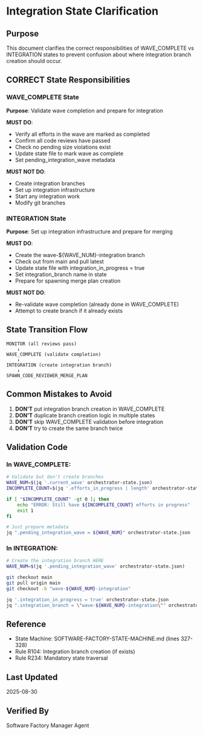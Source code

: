 # Integration State Clarification

## Purpose
This document clarifies the correct responsibilities of WAVE_COMPLETE vs INTEGRATION states to prevent confusion about where integration branch creation should occur.

## CORRECT State Responsibilities

### WAVE_COMPLETE State
**Purpose**: Validate wave completion and prepare for integration

**MUST DO**:
- Verify all efforts in the wave are marked as completed
- Confirm all code reviews have passed
- Check no pending size violations exist
- Update state file to mark wave as complete
- Set pending_integration_wave metadata

**MUST NOT DO**:
- Create integration branches
- Set up integration infrastructure
- Start any integration work
- Modify git branches

### INTEGRATION State
**Purpose**: Set up integration infrastructure and prepare for merging

**MUST DO**:
- Create the wave-${WAVE_NUM}-integration branch
- Check out from main and pull latest
- Update state file with integration_in_progress = true
- Set integration_branch name in state
- Prepare for spawning merge plan creation

**MUST NOT DO**:
- Re-validate wave completion (already done in WAVE_COMPLETE)
- Attempt to create branch if it already exists

## State Transition Flow

```
MONITOR (all reviews pass)
    ↓
WAVE_COMPLETE (validate completion)
    ↓
INTEGRATION (create integration branch)
    ↓
SPAWN_CODE_REVIEWER_MERGE_PLAN
```

## Common Mistakes to Avoid

1. **DON'T** put integration branch creation in WAVE_COMPLETE
2. **DON'T** duplicate branch creation logic in multiple states
3. **DON'T** skip WAVE_COMPLETE validation before integration
4. **DON'T** try to create the same branch twice

## Validation Code

### In WAVE_COMPLETE:
```bash
# Validate but don't create branches
WAVE_NUM=$(jq '.current_wave' orchestrator-state.json)
INCOMPLETE_COUNT=$(jq '.efforts_in_progress | length' orchestrator-state.json)

if [ "$INCOMPLETE_COUNT" -gt 0 ]; then
    echo "ERROR: Still have ${INCOMPLETE_COUNT} efforts in progress"
    exit 1
fi

# Just prepare metadata
jq ".pending_integration_wave = ${WAVE_NUM}" orchestrator-state.json
```

### In INTEGRATION:
```bash
# Create the integration branch HERE
WAVE_NUM=$(jq '.pending_integration_wave' orchestrator-state.json)

git checkout main
git pull origin main
git checkout -b "wave-${WAVE_NUM}-integration"

jq '.integration_in_progress = true' orchestrator-state.json
jq ".integration_branch = \"wave-${WAVE_NUM}-integration\"" orchestrator-state.json
```

## Reference
- State Machine: SOFTWARE-FACTORY-STATE-MACHINE.md (lines 327-328)
- Rule R104: Integration branch creation (if exists)
- Rule R234: Mandatory state traversal

## Last Updated
2025-08-30

## Verified By
Software Factory Manager Agent